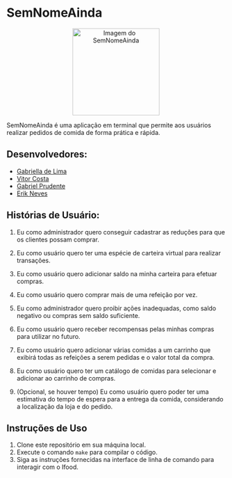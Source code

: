 # SemNomeAinda

<p align="center">
  <img src="https://lh3.googleusercontent.com/kMRnTGAFOFRDQV8UFbE-c1cwYeWrWNXIfi7-ToVOYB3FQQvc1kCmBa5-DOL9zxhMrFeaPcx3hIVMo3_9MX1brBTuH2mhd6Js9MNiosWugg" alt="Imagem do SemNomeAinda" width="200">
</p>

SemNomeAinda é uma aplicação em terminal que permite aos usuários realizar pedidos de comida de forma prática e rápida.

## Desenvolvedores:
- [Gabriella de Lima](https://github.com/hellolima)
- [Vitor Costa](https://github.com/vitorcosuta)
- [Gabriel Prudente](https://github.com/Gabrielzzz7)
- [Erik Neves](https://github.com/erikneves04)

## Histórias de Usuário:

1) Eu como administrador quero conseguir cadastrar as reduções para que os clientes possam comprar.

2) Eu como usuário quero ter uma espécie de carteira virtual para realizar transações.

3) Eu como usuário quero adicionar saldo na minha carteira para efetuar compras.

4) Eu como usuário quero comprar mais de uma refeição por vez.

5) Eu como administrador quero proibir ações inadequadas, como saldo negativo ou compras sem saldo suficiente.

6) Eu como usuário quero receber recompensas pelas minhas compras para utilizar no futuro.

7) Eu como usuário quero adicionar várias comidas a um carrinho que exibirá todas as refeições a serem pedidas e o valor total da compra.

8) Eu como usuário quero ter um catálogo de comidas para selecionar e adicionar ao carrinho de compras.

9) (Opcional, se houver tempo) Eu como usuário quero poder ter uma estimativa do tempo de espera para a entrega da comida, considerando a localização da loja e do pedido.

## Instruções de Uso

1. Clone este repositório em sua máquina local.
2. Execute o comando `make` para compilar o código.
3. Siga as instruções fornecidas na interface de linha de comando para interagir com o Ifood.
